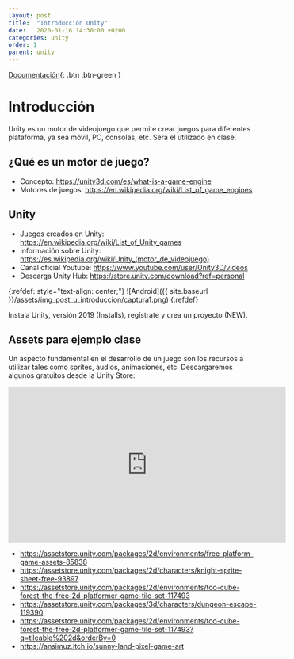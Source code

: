 ```yaml
---
layout: post
title:  "Introducción Unity"
date:   2020-01-16 14:30:00 +0200
categories: unity
order: 1
parent: unity
---
```


[Documentación](https://docs.unity3d.com/es/2019.3/Manual/UnityOverview.html){: .btn .btn-green }

# Introducción

Unity es un motor de videojuego que permite crear juegos para diferentes plataforma, ya sea móvil, PC, consolas, etc. Será el utilizado en clase.

## ¿Qué es un motor de juego?

+ Concepto: <https://unity3d.com/es/what-is-a-game-engine>
+ Motores de juegos: <https://en.wikipedia.org/wiki/List_of_game_engines>

## Unity

+ Juegos creados en Unity: <https://en.wikipedia.org/wiki/List_of_Unity_games>
+ Información sobre Unity: <https://es.wikipedia.org/wiki/Unity_(motor_de_videojuego)>
+ Canal oficial Youtube: <https://www.youtube.com/user/Unity3D/videos>
+ Descarga Unity Hub: <https://store.unity.com/download?ref=personal>

{:refdef: style="text-align: center;"}
![Android]({{ site.baseurl }}/assets/img_post_u_introduccion/captura1.png)
{:refdef}

Instala Unity, versión 2019 (Installs), regístrate y crea un proyecto (NEW).

## Assets para ejemplo clase

Un aspecto fundamental en el desarrollo de un juego son los recursos a utilizar tales como sprites, audios, animaciones, etc. Descargaremos algunos gratuitos desde la Unity Store:

<iframe width="560" height="315" src="https://www.youtube.com/embed/q5ejxITvEh8" frameborder="0" allow="accelerometer; autoplay; encrypted-media; gyroscope; picture-in-picture" allowfullscreen></iframe>

+ <https://assetstore.unity.com/packages/2d/environments/free-platform-game-assets-85838>
+ <https://assetstore.unity.com/packages/2d/characters/knight-sprite-sheet-free-93897>
+ <https://assetstore.unity.com/packages/2d/environments/too-cube-forest-the-free-2d-platformer-game-tile-set-117493>
+ <https://assetstore.unity.com/packages/3d/characters/dungeon-escape-119390>
+ <https://assetstore.unity.com/packages/2d/environments/too-cube-forest-the-free-2d-platformer-game-tile-set-117493?q=tileable%202d&orderBy=0>
+ <https://ansimuz.itch.io/sunny-land-pixel-game-art>
